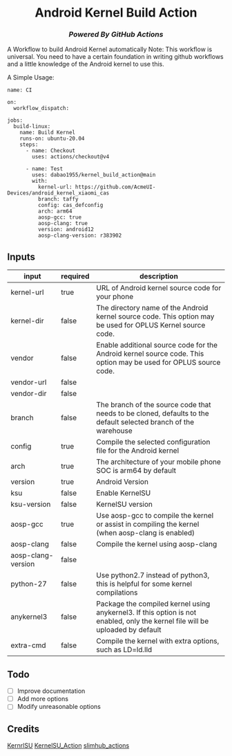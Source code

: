 <div align="center">
  <h1>Android Kernel Build Action</h1>
  <h3><i>Powered By GitHub Actions</i></h3>
</div>

A Workflow to build Android Kernel automatically
Note: This workflow is universal. You need to have a certain foundation in writing github workflows and a little knowledge of the Android kernel to use this.

A Simple Usage:

```
name: CI

on:
  workflow_dispatch:

jobs:
  build-linux:
    name: Build Kernel
    runs-on: ubuntu-20.04
    steps:
      - name: Checkout
        uses: actions/checkout@v4

      - name: Test
        uses: dabao1955/kernel_build_action@main
        with:
          kernel-url: https://github.com/AcmeUI-Devices/android_kernel_xiaomi_cas
          branch: taffy
          config: cas_defconfig
          arch: arm64
          aosp-gcc: true
          aosp-clang: true
          version: android12
          aosp-clang-version: r383902
```
## Inputs
| input               | required | description |
|---------------------|----------|-------------|
| kernel-url | true | URL of Android kernel source code for your phone |
| kernel-dir | false | The directory name of the Android kernel source code. This option may be used for OPLUS Kernel source code.
| vendor | false | Enable additional source code for the Android kernel source code. This option may be used for OPLUS source code. |
| vendor-url | false | |
| vendor-dir | false | |
| branch | false | The branch of the source code that needs to be cloned, defaults to the default selected branch of the warehouse | 
| config | true | Compile the selected configuration file for the Android kernel |
| arch | true | The architecture of your mobile phone SOC is arm64 by default |
| version | true | Android Version |
| ksu | false | Enable KernelSU |
| ksu-version | false | KernelSU version |
| aosp-gcc |true | Use aosp-gcc to compile the kernel or assist in compiling the kernel (when aosp-clang is enabled) |
| aosp-clang | false | Compile the kernel using aosp-clang |
| aosp-clang-version | false | |
| python-27 | false | Use python2.7 instead of python3, this is helpful for some kernel compilations |
| anykernel3 | false | Package the compiled kernel using anykernel3. If this option is not enabled, only the kernel file will be uploaded by default |
| extra-cmd | false | Compile the kernel with extra options, such as LD=ld.lld |

## Todo

- [ ] Improve documentation
- [ ] Add more options
- [ ] Modify unreasonable options

## Credits
[KernrlSU](https://github.com/tiann/KernelSU)
[KernelSU_Action](https://github.com/XiaoleGun/KernelSU_Action)
[slimhub_actions](https://github.com/rokibhasansagar/slimhub_actions)
